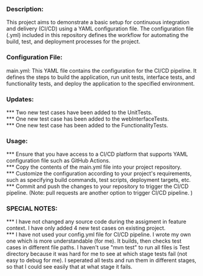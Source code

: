 <h3>Description:</h3>
This project aims to demonstrate a basic setup for continuous integration and delivery (CI/CD) using a YAML configuration file. The configuration file (.yml) included in this repository defines the workflow for automating the build, test, and deployment processes for the project.

<h3>Configuration File:</h3>
main.yml: This YAML file contains the configuration for the CI/CD pipeline. It defines the steps to build the application, run unit tests, interface tests, and functionality tests, and deploy the application to the specified environment.

<h3>Updates:</h3>
*** Two new test cases have been added to the UnitTests.<br>
*** One new test case has been added to the webInterfaceTests.<br>
*** One new test case has been added to the FunctionalityTests.<br>

<h3>Usage:</h3>
*** Ensure that you have access to a CI/CD platform that supports YAML configuration file such as GitHub Actions.<br>
*** Copy the contents of the main.yml file into your project repository.<br>
*** Customize the configuration according to your project's requirements, such as specifying build commands, test scripts, deployment targets, etc.<br>
*** Commit and push the changes to your repository to trigger the CI/CD pipeline. (Note: pull requests are another option to trigger CI/CD pipeline. ) <br>

<h3>SPECIAL NOTES:</h3>
*** I have not changed any source code during the assigment in feature context. I have only added 4 new test cases on existing project.  <br>
*** I have not used your config.yml file for CI/CD pipeline. I wrote my own one which is more understandable (for me). It builds, then checks test cases in different file paths. I haven't use "mvn test" to run all files is Test directory because it was hard for me to see at which stage tests fail (not easy to debug for me). I seperated all tests and run them in different stages, so that I could see easily that at what stage it fails.
